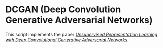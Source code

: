 # DCGAN (Deep Convolution Generative Adversarial Networks)

This script implements the paper *[Unsupervised Representation Learning with Deep Convolutional Generative Adversarial Networks](http://arxiv.org/abs/1511.06434)*.
